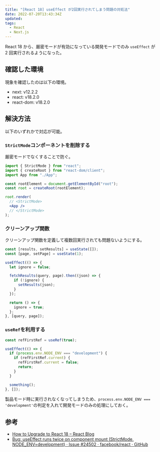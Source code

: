 ```yaml
---
title: "[React 18] useEffect が2回実行されてしまう問題の対処法"
date: 2022-07-20T13:43:34Z
updated:
tags:
  - React
  - Next.js
---
```


React 18 から、厳密モードが有効になっている開発モードでのみ `useEffect` が 2 回実行されるようになった。

## 確認した環境

現象を確認したのは以下の環境。

- next: v12.2.2
- react: v18.2.0
- react-dom: v18.2.0

## 解決方法

以下のいずれかで対応が可能。

### `StrictMode`コンポーネントを削除する

厳密モードでなくすることで防ぐ。

```jsx
import { StrictMode } from "react";
import { createRoot } from "react-dom/client";
import App from "./App";

const rootElement = document.getElementById("root");
const root = createRoot(rootElement);

root.render(
  // <StrictMode>
  <App />
  // </StrictMode>
);
```

### クリーンアップ関数

クリーンアップ関数を定義して複数回実行されても問題ないようにする。

```jsx
const [results, setResults] = useState([]);
const [page, setPage] = useState(1);

useEffect(() => {
  let ignore = false;

  fetchResults(query, page).then((json) => {
    if (!ignore) {
      setResults(json);
    }
  });

  return () => {
    ignore = true;
  };
}, [query, page]);
```

### `useRef`を利用する

```jsx
const refFirstRef = useRef(true);

useEffect(() => {
  if (process.env.NODE_ENV === "development") {
    if (refFirstRef.current) {
      refFirstRef.current = false;
      return;
    }
  }

  something();
}, []);
```

製品モード時に実行されなくなってしまうため、`process.env.NODE_ENV === 'development'`の判定を入れて開発モードのみの処理にしておく。

## 参考

- [How to Upgrade to React 18 – React Blog](https://reactjs.org/blog/2022/03/08/react-18-upgrade-guide.html)
- [Bug: useEffect runs twice on component mount (StrictMode, NODE_ENV=development) · Issue #24502 · facebook/react · GitHub](https://github.com/facebook/react/issues/24502)
